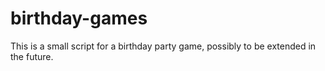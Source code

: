 # birthday-games
This is a small script for a birthday party game, possibly to be extended in the future.
